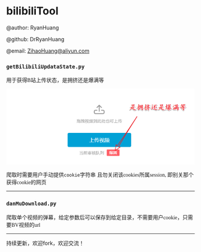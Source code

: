 # bilibiliTool



@author: RyanHuang

@github: DrRyanHuang

@email:  ZihaoHuang@aliyun.com



### `getBilibiliUpdataState.py`

<font face=楷体>用于获得B站上传状态，是拥挤还是爆满等</font>

![state.png](src/state.png)

<font face=楷体>爬取时需要用户手动提供`cookie`字符串</font>
<font face=楷体>且勿关闭该cookies所属session, 即别关那个获得cookie的网页</font>

-------------------

### `danMuDownload.py`
<font face=楷体>爬取单个视频的弹幕，给定参数后可以保存到给定目录，不需要用户cookie，只需要BV视频的url</font>

-------------------





持续更新，欢迎fork，欢迎交流！



